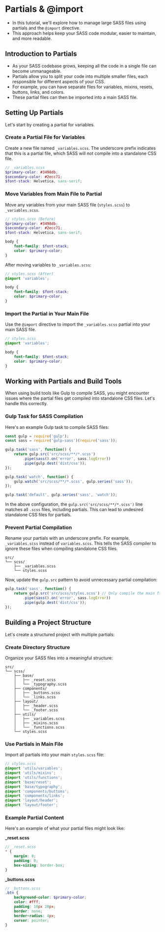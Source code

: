 # Partials & @import

- In this tutorial, we'll explore how to manage large SASS files using partials and the `@import` directive.
- This approach helps keep your SASS code modular, easier to maintain, and more readable.

## Introduction to Partials

- As your SASS codebase grows, keeping all the code in a single file can become unmanageable.
- Partials allow you to split your code into multiple smaller files, each responsible for different aspects of your CSS.
- For example, you can have separate files for variables, mixins, resets, buttons, links, and colors.
- These partial files can then be imported into a main SASS file.

## Setting Up Partials

Let's start by creating a partial for variables.

### Create a Partial File for Variables

Create a new file named `_variables.scss`. The underscore prefix indicates that this is a partial file, which SASS will not compile into a standalone CSS file.

```scss
// _variables.scss
$primary-color: #3498db;
$secondary-color: #2ecc71;
$font-stack: Helvetica, sans-serif;
```

### Move Variables from Main File to Partial

Move any variables from your main SASS file (`styles.scss`) to `_variables.scss`.

```scss
// styles.scss (Before)
$primary-color: #3498db;
$secondary-color: #2ecc71;
$font-stack: Helvetica, sans-serif;

body {
    font-family: $font-stack;
    color: $primary-color;
}
```

After moving variables to `_variables.scss`:

```scss
// styles.scss (After)
@import 'variables';

body {
    font-family: $font-stack;
    color: $primary-color;
}
```

### Import the Partial in Your Main File

Use the `@import` directive to import the `_variables.scss` partial into your main SASS file.

```scss
// styles.scss
@import 'variables';

body {
    font-family: $font-stack;
    color: $primary-color;
}
```

## Working with Partials and Build Tools

When using build tools like Gulp to compile SASS, you might encounter issues where the partial files get compiled into standalone CSS files. Let's handle this correctly.

### Gulp Task for SASS Compilation

Here's an example Gulp task to compile SASS files:

```javascript
const gulp = require('gulp');
const sass = require('gulp-sass')(require('sass'));

gulp.task('sass', function() {
    return gulp.src('src/scss/**/*.scss')
        .pipe(sass().on('error', sass.logError))
        .pipe(gulp.dest('dist/css'));
});

gulp.task('watch', function() {
    gulp.watch('src/scss/**/*.scss', gulp.series('sass'));
});

gulp.task('default', gulp.series('sass', 'watch'));
```

In the above configuration, the `gulp.src('src/scss/**/*.scss')` line matches all `.scss` files, including partials. This can lead to undesired standalone CSS files for partials.

### Prevent Partial Compilation

Rename your partials with an underscore prefix. For example, `_variables.scss` instead of `variables.scss`. This tells the SASS compiler to ignore these files when compiling standalone CSS files.

```plaintext
src/
└── scss/
    ├── _variables.scss
    └── styles.scss
```

Now, update the `gulp.src` pattern to avoid unnecessary partial compilation:

```javascript
gulp.task('sass', function() {
    return gulp.src('src/scss/styles.scss') // Only compile the main file
        .pipe(sass().on('error', sass.logError))
        .pipe(gulp.dest('dist/css'));
});
```

## Building a Project Structure

Let's create a structured project with multiple partials:

### Create Directory Structure

Organize your SASS files into a meaningful structure:

```plaintext
src/
└── scss/
    ├── base/
    │   ├── _reset.scss
    │   └── _typography.scss
    ├── components/
    │   ├── _buttons.scss
    │   └── _links.scss
    ├── layout/
    │   ├── _header.scss
    │   └── _footer.scss
    ├── utils/
    │   ├── _variables.scss
    │   ├── _mixins.scss
    │   └── _functions.scss
    └── styles.scss
```

### Use Partials in Main File

Import all partials into your main `styles.scss` file:

```scss
// styles.scss
@import 'utils/variables';
@import 'utils/mixins';
@import 'utils/functions';
@import 'base/reset';
@import 'base/typography';
@import 'components/buttons';
@import 'components/links';
@import 'layout/header';
@import 'layout/footer';
```

### Example Partial Content

Here's an example of what your partial files might look like:

**_reset.scss**

```scss
// _reset.scss
* {
    margin: 0;
    padding: 0;
    box-sizing: border-box;
}
```

**_buttons.scss**

```scss
// _buttons.scss
.btn {
    background-color: $primary-color;
    color: #fff;
    padding: 10px 20px;
    border: none;
    border-radius: 4px;
    cursor: pointer;
}
```
